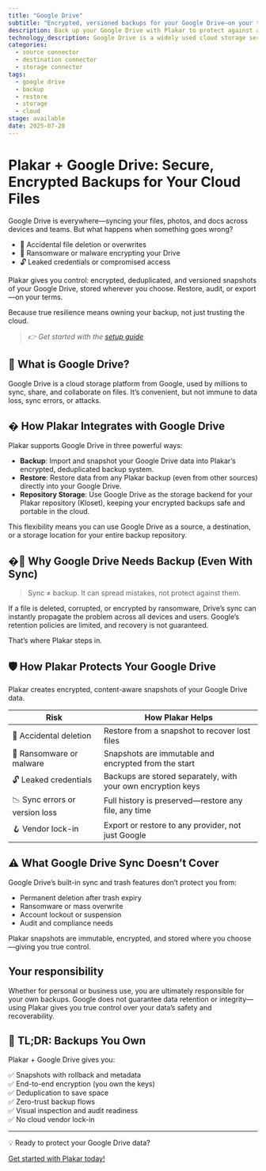 ```yaml
---
title: "Google Drive"
subtitle: "Encrypted, versioned backups for your Google Drive—on your terms"
description: Back up your Google Drive with Plakar to protect against accidental deletion, ransomware, and sync errors. Immutable, encrypted, and restorable—no vendor lock-in.
technology_description: Google Drive is a widely used cloud storage service for individuals and businesses, syncing files across devices and teams.
categories:
  - source connector
  - destination connector
  - storage connector
tags:
  - google drive
  - backup
  - restore
  - storage
  - cloud
stage: available
date: 2025-07-28
---
```


# Plakar + Google Drive: Secure, Encrypted Backups for Your Cloud Files

Google Drive is everywhere—syncing your files, photos, and docs across devices and teams. But what happens when something goes wrong?

- 🧍 Accidental file deletion or overwrites
- 🦠 Ransomware or malware encrypting your Drive
- 🔓 Leaked credentials or compromised access

Plakar gives you control: encrypted, deduplicated, and versioned snapshots of your Google Drive, stored wherever you choose. Restore, audit, or export—on your terms.

Because true resilience means owning your backup, not just trusting the cloud.

> *👉 Get started with the [setup guide](docs/main/integrations/googledrive/)*

## 🧠 What is Google Drive?

Google Drive is a cloud storage platform from Google, used by millions to sync, share, and collaborate on files. It’s convenient, but not immune to data loss, sync errors, or attacks.

## � How Plakar Integrates with Google Drive

Plakar supports Google Drive in three powerful ways:

- **Backup**: Import and snapshot your Google Drive data into Plakar’s encrypted, deduplicated backup system.
- **Restore**: Restore data from any Plakar backup (even from other sources) directly into your Google Drive.
- **Repository Storage**: Use Google Drive as the storage backend for your Plakar repository (Kloset), keeping your encrypted backups safe and portable in the cloud.

This flexibility means you can use Google Drive as a source, a destination, or a storage location for your entire backup repository.

## �🚨 Why Google Drive Needs Backup (Even With Sync)

>Sync ≠ backup. It can spread mistakes, not protect against them.

If a file is deleted, corrupted, or encrypted by ransomware, Drive’s sync can instantly propagate the problem across all devices and users. Google’s retention policies are limited, and recovery is not guaranteed.

That’s where Plakar steps in.

## 🛡️ How Plakar Protects Your Google Drive

Plakar creates encrypted, content-aware snapshots of your Google Drive data.

| **Risk**                        | **How Plakar Helps**                                            |
|---------------------------------|------------------------------------------------------------------|
| 🧍 Accidental deletion           | Restore from a snapshot to recover lost files                    |
| 🦠 Ransomware or malware         | Snapshots are immutable and encrypted from the start             |
| 🔓 Leaked credentials            | Backups are stored separately, with your own encryption keys     |
| 📉 Sync errors or version loss   | Full history is preserved—restore any file, any time             |
| 🪝 Vendor lock-in                | Export or restore to any provider, not just Google               |

## ⚠️ What Google Drive Sync Doesn’t Cover

Google Drive’s built-in sync and trash features don’t protect you from:

- Permanent deletion after trash expiry
- Ransomware or mass overwrite
- Account lockout or suspension
- Audit and compliance needs

Plakar snapshots are immutable, encrypted, and stored where you choose—giving you true control.

## Your responsibility

Whether for personal or business use, you are ultimately responsible for your own backups. Google does not guarantee data retention or integrity—using Plakar gives you true control over your data’s safety and recoverability.

## 🔄 TL;DR: Backups You Own

Plakar + Google Drive gives you:

✅ Snapshots with rollback and metadata  
✅ End-to-end encryption (you own the keys)  
✅ Deduplication to save space  
✅ Zero-trust backup flows  
✅ Visual inspection and audit readiness  
✅ No cloud vendor lock-in

---

💡 Ready to protect your Google Drive data?

[Get started with Plakar today!](docs/main/integrations/googledrive/)